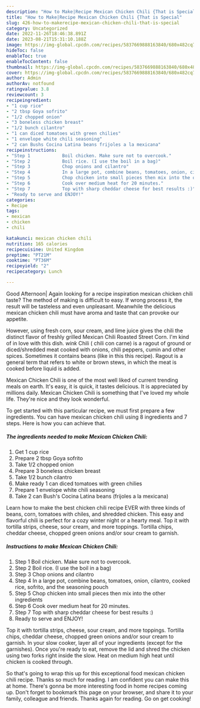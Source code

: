 ```yaml
---
description: "How to Make|Recipe Mexican Chicken Chili {That is Special"
title: "How to Make|Recipe Mexican Chicken Chili {That is Special"
slug: 426-how-to-makerecipe-mexican-chicken-chili-that-is-special
category: Uncategorized
date: 2022-11-26T18:46:38.891Z
date: 2023-08-21T15:31:10.188Z
image: https://img-global.cpcdn.com/recipes/5837669888163840/680x482cq70/mexican-chicken-chili-recipe-main-photo.jpg
hideToc: false
enableToc: true
enableTocContent: false
thumbnail: https://img-global.cpcdn.com/recipes/5837669888163840/680x482cq70/mexican-chicken-chili-recipe-main-photo.jpg
cover: https://img-global.cpcdn.com/recipes/5837669888163840/680x482cq70/mexican-chicken-chili-recipe-main-photo.jpg
author: Admin
authorAv: notfound
ratingvalue: 3.8
reviewcount: 3
recipeingredient:
- "1 cup rice"
- "2 tbsp Goya sofrito"
- "1/2 chopped onion"
- "3 boneless chicken breast"
- "1/2 bunch cilantro"
- "1 can diced tomatoes with green chilies"
- "1 envelope white chili seasoning"
- "2 can Bushs Cocina Latina beans frijoles a la mexicana"
recipeinstructions:
- "Step 1            Boil chicken. Make sure not to overcook."
- "Step 2            Boil rice. (I use the boil in a bag)"
- "Step 3            Chop onions and cilantro"
- "Step 4            In a large pot, combine beans, tomatoes, onion, cilantro, cooked rice, sofrito, and the seasoning pouch"
- "Step 5            Chop chicken into small pieces then mix into the other ingredients"
- "Step 6            Cook over medium heat for 20 minutes."
- "Step 7            Top with sharp cheddar cheese for best results :)"
- "Ready to serve and ENJOY!"
categories:
- Recipe
tags:
- mexican
- chicken
- chili

katakunci: mexican chicken chili 
nutrition: 165 calories
recipecuisine: United Kingdom
preptime: "PT21M"
cooktime: "PT36M"
recipeyield: "2"
recipecategory: Lunch

---
```



Good Afternoon| Again looking for a recipe inspiration mexican chicken chili taste? The method of making is difficult to easy. If wrong process it, the result will be tasteless and even unpleasant. Meanwhile the delicious mexican chicken chili must have aroma and taste that can provoke our appetite.





However, using fresh corn, sour cream, and lime juice gives the chili the distinct flavor of freshly grilled Mexican Chili Roasted Street Corn. I&#39;m kind of in love with this dish. *wink* Chili ( chili con carne) is a ragout of ground or diced/shredded meat cooked with onions, chili peppers, cumin and other spices. Sometimes it contains beans (like in this this recipe). Ragout is a general term that refers to white or brown stews, in which the meat is cooked before liquid is added.

Mexican Chicken Chili is one of the most well liked of current trending meals on earth. It's easy, it is quick, it tastes delicious. It is appreciated by millions daily. Mexican Chicken Chili is something that I've loved my whole life. They're nice and they look wonderful.


To get started with this particular recipe, we must first prepare a few ingredients. You can have mexican chicken chili using 8 ingredients and 7 steps. Here is how you can achieve that.

<!--inarticleads1-->

##### The ingredients needed to make Mexican Chicken Chili:

1. Get 1 cup rice
1. Prepare 2 tbsp Goya sofrito
1. Take 1/2 chopped onion
1. Prepare 3 boneless chicken breast
1. Take 1/2 bunch cilantro
1. Make ready 1 can diced tomatoes with green chilies
1. Prepare 1 envelope white chili seasoning
1. Take 2 can Bush&#39;s Cocina Latina beans (frijoles a la mexicana)


Learn how to make the best chicken chili recipe EVER with three kinds of beans, corn, tomatoes with chiles, and shredded chicken. This easy and flavorful chili is perfect for a cozy winter night or a hearty meal. Top it with tortilla strips, cheese, sour cream, and more toppings. Tortilla chips, cheddar cheese, chopped green onions and/or sour cream to garnish. 

<!--inarticleads2-->

##### Instructions to make Mexican Chicken Chili:

1. Step 1            Boil chicken. Make sure not to overcook.
1. Step 2            Boil rice. (I use the boil in a bag)
1. Step 3            Chop onions and cilantro
1. Step 4            In a large pot, combine beans, tomatoes, onion, cilantro, cooked rice, sofrito, and the seasoning pouch
1. Step 5            Chop chicken into small pieces then mix into the other ingredients
1. Step 6            Cook over medium heat for 20 minutes.
1. Step 7            Top with sharp cheddar cheese for best results :)
1. Ready to serve and ENJOY!

Top it with tortilla strips, cheese, sour cream, and more toppings. Tortilla chips, cheddar cheese, chopped green onions and/or sour cream to garnish. In your slow cooker, layer all of your ingredients (except for the garnishes). Once you&#39;re ready to eat, remove the lid and shred the chicken using two forks right inside the slow. Heat on medium high heat until chicken is cooked through. 

So that's going to wrap this up for this exceptional food mexican chicken chili recipe. Thanks so much for reading. I am confident you can make this at home. There's gonna be more interesting food in home recipes coming up. Don't forget to bookmark this page on your browser, and share it to your family, colleague and friends. Thanks again for reading. Go on get cooking!
